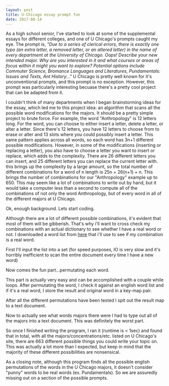 ```yaml
---
layout: post
title: U-Chicago essay prompt fun
date: 2017-08-14
---
```

As a high school senior, I've started to look at some of the supplemental essays for different colleges, and one of U Chicago's prompts caught my eye. The prompt is, *"Due to a series of clerical errors, there is exactly one typo (an extra letter, a removed letter, or an altered letter) in the name of every department at the University of Chicago. Oops! Describe your new intended major. Why are you interested in it and what courses or areas of focus within it might you want to explore? Potential options include Commuter Science, Bromance Languages and Literatures, Pundamentals: Issues and Texts, Ant History..."* U Chicago is pretty well known for it's unconventional prompts, and this prompt is no exception. However, this prompt was particularly interesting becuase there's a pretty cool project that can be adapted from it.

I couldn't think of many departments when I began brainstorming ideas for the essay, which led me to this project idea: an algorithm that scans all the possible word modifications for the majors. It should be a pretty simple project to brute force. For example, the word "Anthropology" is 12 letters long. For the word, you can choose to either insert a letter, delete a letter, or alter a letter. Since there's 12 letters, you have 12 letters to choose from to erase or alter and 13 slots where you could possibly insert a letter. This same pattern applies across all words, so each word has 3n+1 different possible modifications. However, in some of the modifications (inserting or replacing a letter), you also have to choose a letter you want to insert or replace, which adds to the complexity. There are 26 different letters you can insert, and 25 different letters you can replace the current letter with. this brings up the complexity by a large amount, so the total number of different combinations for a word of n length is 25n + 26(n+1) + n. This brings the number of combinations for our "Anthropology" example up to 650. This may seem like a lot of combinations to write out by hand, but it would take a computer less than a second to compute all of the combinations of not only the word Anthropology, but of every word in all of the different majors at U Chicago.

Ok, enough background. Lets start coding.

Although there are a lot of different possible combinations, it's evident that most of them will be gibberish. That's why i'll want to cross check my combinations with an actual dictionary to see whether I have a real word or not. I downloaded a word list from [here](https://code.google.com/archive/p/dotnetperls-controls/downloads) that i'll use to see if my combination is a real word.

First I'll input the list into a set (for speed purposes, IO is very slow and it's horribly inefficient to scan the entire document every time I have a new word)

Now comes the fun part...permutating each word.

This part is actually very easy and can be accomplished with a couple while loops. After permutating the word, I check it against an english word list and if it's a real word, I store the result and original word in a key-map pair.

After all the different permutations have been tested I spit out the result map to a text document.

Now to actually see what words majors there were I had to type out all of the majors into a text document. This was definitely the worst part.

So once I finished writing the program, I ran it (runtime is < 1sec) and found that in total, with all the majors/concentrations/etc. listed on U Chicago's site, there are 663 different possible things you could write your topic on. This was actually a lot more than I expected, but keep in mind that the majority of these different possibilities are nonsensical.

As a closing note, although this program finds all the possible english permutations of the words in the U Chicago majors, it doesn't consider "punny" words to be real words (ex. Pundamentals). So we are assuredly missing out on a section of the possible prompts.